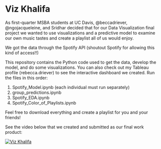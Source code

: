 # Viz Khalifa
As first-quarter MSBA students at UC Davis, @beccadriever, @ngojacqueleine, and Sridhar decided that for our Data Visualization final project we wanted to use visualizations and a predictive model to examine our own music tastes and create a playlist all of us would enjoy.

We got the data through the Spotify API (shoutout Spotify for allowing this kind of access!!)

This repository contains the Python code used to get the data, develop the model, and do some visualizations. 
You can also check out my Tableau profile (rebecca.driever) to see the interactive dashboard we created. Run the files in this order: 
  1. Spotify_Model.ipynb (each individual must run separately)
  2. group_predictions.ipynb
  3. Spotify_EDA.ipynb
  4. Spotify_Color_of_Playlists.ipynb

Feel free to download everything and create a playlist for you and your friends!

See the video below that we created and submitted as our final work product:

[![Viz Khalifa](https://img.youtube.com/vi/LwtY5U5H3q0/0.jpg)](https://www.youtube.com/watch?v=LwtY5U5H3q0 "Viz Khalifa")
